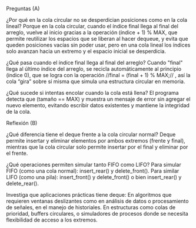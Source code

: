 Preguntas (A)

¿Por qué en la cola circular no se desperdician posiciones como en la cola lineal?
Porque en la cola circular, cuando el índice final llega al final del arreglo, vuelve al inicio gracias a la operación (índice + 1) % MAX, que permite reutilizar los espacios que se liberan al hacer dequeue, y evita que queden posiciones vacías sin poder usar, pero en una cola lineal los índices solo avanzan hacia un extremo y el espacio inicial se desperdicia.

¿Qué pasa cuando el índice final llega al final del arreglo?
Cuando "final" llega al último índice del arreglo, se recicla automáticamente al principio (índice 0), que se logra con la operación //final = (final + 1) % MAX;// , así la cola “gira” sobre sí misma que simula una estructura circular en memoria.

¿Qué sucede si intentas encolar cuando la cola está llena?
El programa detecta que (tamaño == MAX) y muestra un mensaje de error sin agregar el nuevo elemento, evitando escribir datos existentes y mantiene la integridad de la cola.

Reflexión (B)

¿Qué diferencia tiene el deque frente a la cola circular normal?
Deque permite insertar y eliminar elementos por ambos extremos (frente y final), mientras que la cola circular solo permite insertar por el final y eliminar por el frente.

¿Qué operaciones permiten simular tanto FIFO como LIFO?
Para simular FIFO (como una cola normal): insert_rear() y delete_front(). Para similar LIFO (como una pila): insert_front() y delete_front() o bien insert_rear() y delete_rear().

Investiga que aplicaciones prácticas tiene deque:
En algoritmos que requieren ventanas deslizantes como en análisis de datos o procesamiento de señales, en el manejo de historiales. En estructuras como colas de prioridad, buffers circulares, o simuladores de procesos donde se necesita flexibilidad de acceso a los extremos.
